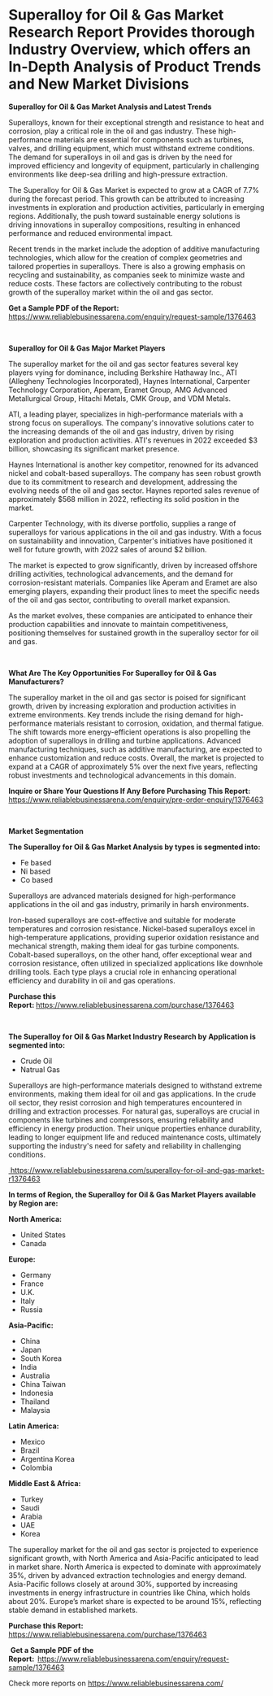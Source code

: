 <p><h1>Superalloy for Oil & Gas Market Research Report Provides thorough Industry Overview, which offers an In-Depth Analysis of Product Trends and New Market Divisions</h1></p><p><strong>Superalloy for Oil & Gas Market Analysis and Latest Trends</strong></p>
<p><p>Superalloys, known for their exceptional strength and resistance to heat and corrosion, play a critical role in the oil and gas industry. These high-performance materials are essential for components such as turbines, valves, and drilling equipment, which must withstand extreme conditions. The demand for superalloys in oil and gas is driven by the need for improved efficiency and longevity of equipment, particularly in challenging environments like deep-sea drilling and high-pressure extraction.</p><p>The Superalloy for Oil & Gas Market is expected to grow at a CAGR of 7.7% during the forecast period. This growth can be attributed to increasing investments in exploration and production activities, particularly in emerging regions. Additionally, the push toward sustainable energy solutions is driving innovations in superalloy compositions, resulting in enhanced performance and reduced environmental impact. </p><p>Recent trends in the market include the adoption of additive manufacturing technologies, which allow for the creation of complex geometries and tailored properties in superalloys. There is also a growing emphasis on recycling and sustainability, as companies seek to minimize waste and reduce costs. These factors are collectively contributing to the robust growth of the superalloy market within the oil and gas sector.</p></p>
<p><strong>Get a Sample PDF of the Report:&nbsp;</strong> <a href="https://www.reliablebusinessarena.com/enquiry/request-sample/1376463?utm_campaign=2016&utm_medium=2&utm_source=Github&utm_content=ia&utm_term=13012025&utm_id=superalloy-for-oil-gas">https://www.reliablebusinessarena.com/enquiry/request-sample/1376463</a></p>
<p>&nbsp;</p>
<p><strong>Superalloy for Oil & Gas Major Market Players</strong></p>
<p><p>The superalloy market for the oil and gas sector features several key players vying for dominance, including Berkshire Hathaway Inc., ATI (Allegheny Technologies Incorporated), Haynes International, Carpenter Technology Corporation, Aperam, Eramet Group, AMG Advanced Metallurgical Group, Hitachi Metals, CMK Group, and VDM Metals.</p><p>ATI, a leading player, specializes in high-performance materials with a strong focus on superalloys. The company's innovative solutions cater to the increasing demands of the oil and gas industry, driven by rising exploration and production activities. ATI's revenues in 2022 exceeded $3 billion, showcasing its significant market presence.</p><p>Haynes International is another key competitor, renowned for its advanced nickel and cobalt-based superalloys. The company has seen robust growth due to its commitment to research and development, addressing the evolving needs of the oil and gas sector. Haynes reported sales revenue of approximately $568 million in 2022, reflecting its solid position in the market.</p><p>Carpenter Technology, with its diverse portfolio, supplies a range of superalloys for various applications in the oil and gas industry. With a focus on sustainability and innovation, Carpenter's initiatives have positioned it well for future growth, with 2022 sales of around $2 billion.</p><p>The market is expected to grow significantly, driven by increased offshore drilling activities, technological advancements, and the demand for corrosion-resistant materials. Companies like Aperam and Eramet are also emerging players, expanding their product lines to meet the specific needs of the oil and gas sector, contributing to overall market expansion.</p><p>As the market evolves, these companies are anticipated to enhance their production capabilities and innovate to maintain competitiveness, positioning themselves for sustained growth in the superalloy sector for oil and gas.</p></p>
<p>&nbsp;</p>
<p><strong>What Are The Key Opportunities For Superalloy for Oil & Gas Manufacturers?</strong></p>
<p><p>The superalloy market in the oil and gas sector is poised for significant growth, driven by increasing exploration and production activities in extreme environments. Key trends include the rising demand for high-performance materials resistant to corrosion, oxidation, and thermal fatigue. The shift towards more energy-efficient operations is also propelling the adoption of superalloys in drilling and turbine applications. Advanced manufacturing techniques, such as additive manufacturing, are expected to enhance customization and reduce costs. Overall, the market is projected to expand at a CAGR of approximately 5% over the next five years, reflecting robust investments and technological advancements in this domain.</p></p>
<p><strong>Inquire or Share Your Questions If Any Before Purchasing This Report:</strong> <a href="https://www.reliablebusinessarena.com/enquiry/pre-order-enquiry/1376463?utm_campaign=2016&utm_medium=2&utm_source=Github&utm_content=ia&utm_term=13012025&utm_id=superalloy-for-oil-gas">https://www.reliablebusinessarena.com/enquiry/pre-order-enquiry/1376463</a></p>
<p>&nbsp;</p>
<p><strong>Market Segmentation</strong></p>
<p><strong>The Superalloy for Oil & Gas Market Analysis by types is segmented into:</strong></p>
<p><ul><li>Fe based</li><li>Ni based</li><li>Co based</li></ul></p>
<p><p>Superalloys are advanced materials designed for high-performance applications in the oil and gas industry, primarily in harsh environments. </p><p>Iron-based superalloys are cost-effective and suitable for moderate temperatures and corrosion resistance. Nickel-based superalloys excel in high-temperature applications, providing superior oxidation resistance and mechanical strength, making them ideal for gas turbine components. Cobalt-based superalloys, on the other hand, offer exceptional wear and corrosion resistance, often utilized in specialized applications like downhole drilling tools. Each type plays a crucial role in enhancing operational efficiency and durability in oil and gas operations.</p></p>
<p><strong>Purchase this Report:&nbsp;</strong><a href="https://www.reliablebusinessarena.com/purchase/1376463?utm_campaign=2016&utm_medium=2&utm_source=Github&utm_content=ia&utm_term=13012025&utm_id=superalloy-for-oil-gas">https://www.reliablebusinessarena.com/purchase/1376463</a></p>
<p>&nbsp;</p>
<p><strong>The Superalloy for Oil & Gas Market Industry Research by Application is segmented into:</strong></p>
<p><ul><li>Crude Oil</li><li>Natrual Gas</li></ul></p>
<p><p>Superalloys are high-performance materials designed to withstand extreme environments, making them ideal for oil and gas applications. In the crude oil sector, they resist corrosion and high temperatures encountered in drilling and extraction processes. For natural gas, superalloys are crucial in components like turbines and compressors, ensuring reliability and efficiency in energy production. Their unique properties enhance durability, leading to longer equipment life and reduced maintenance costs, ultimately supporting the industry's need for safety and reliability in challenging conditions.</p></p>
<p><a href="https://www.reliablebusinessarena.com/superalloy-for-oil-and-gas-market-r1376463?utm_campaign=2016&utm_medium=2&utm_source=Github&utm_content=ia&utm_term=13012025&utm_id=superalloy-for-oil-gas">&nbsp;https://www.reliablebusinessarena.com/superalloy-for-oil-and-gas-market-r1376463</a></p>
<p><strong>In terms of Region, the Superalloy for Oil & Gas Market Players available by Region are:</strong></p>
<p>
    <p> <strong> North America: </strong>
        <ul>
            <li>United States</li>
            <li>Canada</li>
        </ul>
        </p> 
    <p> <strong> Europe: </strong>
        <ul>
            <li>Germany</li>
            <li>France</li>
            <li>U.K.</li>
            <li>Italy</li>
            <li>Russia</li>
        </ul>
        </p> 
    <p> <strong> Asia-Pacific: </strong>
        <ul>
            <li>China</li>
            <li>Japan</li>
            <li>South Korea</li>
            <li>India</li>
            <li>Australia</li>
            <li>China Taiwan</li>
            <li>Indonesia</li>
            <li>Thailand</li>
            <li>Malaysia</li>
        </ul>
        </p> 
    <p> <strong> Latin America: </strong>
        <ul>
            <li>Mexico</li>
            <li>Brazil</li>
            <li>Argentina Korea</li>
            <li>Colombia</li>
        </ul>
        </p> 
    <p> <strong> Middle East & Africa: </strong>
        <ul>
            <li>Turkey</li>
            <li>Saudi</li>
            <li>Arabia</li>
            <li>UAE</li>
            <li>Korea</li>
        </ul>
    </p>
    </p>
<p><p>The superalloy market for the oil and gas sector is projected to experience significant growth, with North America and Asia-Pacific anticipated to lead in market share. North America is expected to dominate with approximately 35%, driven by advanced extraction technologies and energy demand. Asia-Pacific follows closely at around 30%, supported by increasing investments in energy infrastructure in countries like China, which holds about 20%. Europe’s market share is expected to be around 15%, reflecting stable demand in established markets.</p></p>
<p><strong>Purchase this Report: </strong><a href="https://www.reliablebusinessarena.com/purchase/1376463?utm_campaign=2016&utm_medium=2&utm_source=Github&utm_content=ia&utm_term=13012025&utm_id=superalloy-for-oil-gas">https://www.reliablebusinessarena.com/purchase/1376463</a></p>
<p>&nbsp;<strong>Get a Sample PDF of the Report:&nbsp;&nbsp;</strong><a href="https://www.reliablebusinessarena.com/enquiry/request-sample/1376463?utm_campaign=2016&utm_medium=2&utm_source=Github&utm_content=ia&utm_term=13012025&utm_id=superalloy-for-oil-gas">https://www.reliablebusinessarena.com/enquiry/request-sample/1376463</a></p>
<p><strong></strong></p>
<p>Check more reports on <a href="https://www.reliablebusinessarena.com/?utm_campaign=2016&utm_medium=2&utm_source=Github&utm_content=ia&utm_term=13012025&utm_id=superalloy-for-oil-gas">https://www.reliablebusinessarena.com/</a></p>